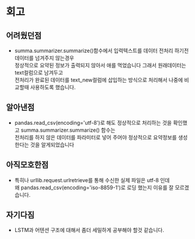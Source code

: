 # 회고<br>
## 어려웠던점<br>
- summa.summarizer.summarize()함수에서 입력텍스트를 데이터 전처리 하기전 데이터를 넘겨주지 않는경우<br>
  정상적으로 요약된 정보가 출력되지 않아서 애를 먹었습니다 그래서 원래데이터는 text컬럼으로 남겨두고<br>
  전처리가 완료된 데이터를 text_new컬럼에 삽입하는 방식으로 처리해서 나중에 비교할때 사용하도록 했습니다.<br>
## 알아낸점<br>
- pandas.read_csv(encoding='utf-8')로 해도 정상적으로 처리하는 것을 확인했고 summa.summarizer.summarize() 함수는<br>
  전처리를 하지 않은 데이터를 파라미터로 넣어 주어야 정상적으로 요약정보를 생성한다는 것을 알게되었습니다<br>
## 아직모호한점<br>
- 특히나 urllib.request.urlretrieve를 통해 수신한 실제 파일은 utf-8 인데<br>
  왜 pandas.read_csv(encoding='iso-8859-1')로 로딩 했는지 이유를 잘 모르겠습니다.<br>
## 자기다짐<br>
- LSTM과 어텐션 구조에 대해서 좀더 세밀하게 공부해야 할것 같습니다.
